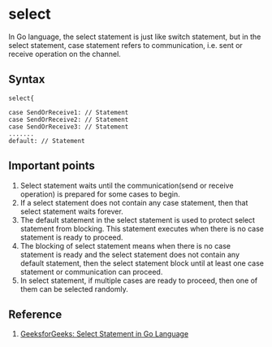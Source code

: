 # select

In Go language, the select statement is just like switch statement, but in the select statement, case statement refers to communication, i.e. sent or receive operation on the channel.

## Syntax

```
select{

case SendOrReceive1: // Statement
case SendOrReceive2: // Statement
case SendOrReceive3: // Statement
.......
default: // Statement
```

## Important points

1. Select statement waits until the communication(send or receive operation) is prepared for some cases to begin.
1. If a select statement does not contain any case statement, then that select statement waits forever.
1. The default statement in the select statement is used to protect select statement from blocking. This statement executes when there is no case statement is ready to proceed.
1. The blocking of select statement means when there is no case statement is ready and the select statement does not contain any default statement, then the select statement block until at least one case statement or communication can proceed.
1. In select statement, if multiple cases are ready to proceed, then one of them can be selected randomly.

## Reference

1. [GeeksforGeeks: Select Statement in Go Language](https://www.geeksforgeeks.org/select-statement-in-go-language/)